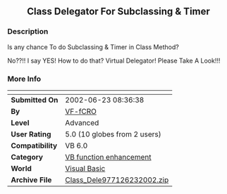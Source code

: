 ﻿<div align="center">

## Class Delegator For Subclassing & Timer


</div>

### Description

Is any chance To do Subclassing & Timer in Class Method?

No??!! I say YES! How to do that? Virtual Delegator! Please Take A Look!!!
 
### More Info
 


<span>             |<span>
---                |---
**Submitted On**   |2002-06-23 08:36:38
**By**             |[VF\-fCRO](https://github.com/Planet-Source-Code/PSCIndex/blob/master/ByAuthor/vf-fcro.md)
**Level**          |Advanced
**User Rating**    |5.0 (10 globes from 2 users)
**Compatibility**  |VB 6\.0
**Category**       |[VB function enhancement](https://github.com/Planet-Source-Code/PSCIndex/blob/master/ByCategory/vb-function-enhancement__1-25.md)
**World**          |[Visual Basic](https://github.com/Planet-Source-Code/PSCIndex/blob/master/ByWorld/visual-basic.md)
**Archive File**   |[Class\_Dele977126232002\.zip](https://github.com/Planet-Source-Code/vf-fcro-class-delegator-for-subclassing-timer__1-36132/archive/master.zip)








